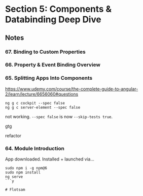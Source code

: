 # Section 5: Components & Databinding Deep Dive

## Notes

### 67. Binding to Custom Properties

### 66. Property & Event Binding Overview

### 65. Splitting Apps Into Components

https://www.udemy.com/course/the-complete-guide-to-angular-2/learn/lecture/6656060#questions

```
ng g c cockpit --spec false  
ng g c server-element --spec false  
```

not working.   `--spec false` is now `--skip-tests true`.  

gtg  

refactor  

### 64. Module Introduction

App downloaded.  Installed + launched via...

```
sudo npm i -g npm@6
sudo npm install
ng serve
```y

# Flotsam

